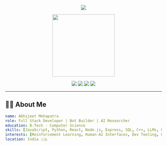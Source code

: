 <!-- Stylish Header with Capsule Render -->
<p align="center">
  <img src="https://capsule-render.vercel.app/api?type=waving&color=gradient&height=200&section=header&text=Hey+There,+I'm+Abhijeet!&fontSize=40&animation=fadeIn"/>
</p>

<!-- Animated GIF -->
<p align="center">
  <img src="https://media.giphy.com/media/qgQUggAC3Pfv687qPC/giphy.gif" width="200"/>
</p>

<!-- Badges -->
<p align="center">
  <img src="https://img.shields.io/badge/-Open%20Source%20Lover-FF5733?style=flat-square&logo=github&logoColor=white"/>
  <img src="https://img.shields.io/badge/-Full%20Stack%20Dev-3498DB?style=flat-square"/>
  <img src="https://img.shields.io/badge/-AI%20%26%20ML%20Enthusiast-8E44AD?style=flat-square"/>
  <img src="https://img.shields.io/badge/-Always%20Learning-27AE60?style=flat-square"/>
</p>

---

## 🧑‍💻 About Me

```yaml
name: Abhijeet Mohapatra
role: Full Stack Developer | Bot Builder | AI Researcher
education: B.Tech - Computer Science
skills: [JavaScript, Python, React, Node.js, Express, SQL, C++, LLMs, Computer Vision]
interests: [Reinforcement Learning, Human-AI Interfaces, Dev Tooling, OSS]
location: India 🇮🇳
